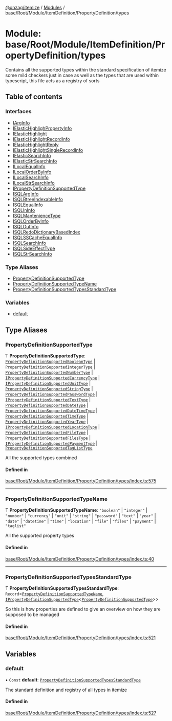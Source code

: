 [@onzag/itemize](../README.md) / [Modules](../modules.md) / base/Root/Module/ItemDefinition/PropertyDefinition/types

# Module: base/Root/Module/ItemDefinition/PropertyDefinition/types

Contains all the supported types within the standard specification of itemize
some mild checkers just in case as well as the types that are used within
typescript, this file acts as a registry of sorts

## Table of contents

### Interfaces

- [IArgInfo](../interfaces/base_Root_Module_ItemDefinition_PropertyDefinition_types.IArgInfo.md)
- [IElasticHighlighPropertyInfo](../interfaces/base_Root_Module_ItemDefinition_PropertyDefinition_types.IElasticHighlighPropertyInfo.md)
- [IElasticHighlight](../interfaces/base_Root_Module_ItemDefinition_PropertyDefinition_types.IElasticHighlight.md)
- [IElasticHighlightRecordInfo](../interfaces/base_Root_Module_ItemDefinition_PropertyDefinition_types.IElasticHighlightRecordInfo.md)
- [IElasticHighlightReply](../interfaces/base_Root_Module_ItemDefinition_PropertyDefinition_types.IElasticHighlightReply.md)
- [IElasticHighlightSingleRecordInfo](../interfaces/base_Root_Module_ItemDefinition_PropertyDefinition_types.IElasticHighlightSingleRecordInfo.md)
- [IElasticSearchInfo](../interfaces/base_Root_Module_ItemDefinition_PropertyDefinition_types.IElasticSearchInfo.md)
- [IElasticStrSearchInfo](../interfaces/base_Root_Module_ItemDefinition_PropertyDefinition_types.IElasticStrSearchInfo.md)
- [ILocalEqualInfo](../interfaces/base_Root_Module_ItemDefinition_PropertyDefinition_types.ILocalEqualInfo.md)
- [ILocalOrderByInfo](../interfaces/base_Root_Module_ItemDefinition_PropertyDefinition_types.ILocalOrderByInfo.md)
- [ILocalSearchInfo](../interfaces/base_Root_Module_ItemDefinition_PropertyDefinition_types.ILocalSearchInfo.md)
- [ILocalStrSearchInfo](../interfaces/base_Root_Module_ItemDefinition_PropertyDefinition_types.ILocalStrSearchInfo.md)
- [IPropertyDefinitionSupportedType](../interfaces/base_Root_Module_ItemDefinition_PropertyDefinition_types.IPropertyDefinitionSupportedType.md)
- [ISQLArgInfo](../interfaces/base_Root_Module_ItemDefinition_PropertyDefinition_types.ISQLArgInfo.md)
- [ISQLBtreeIndexableInfo](../interfaces/base_Root_Module_ItemDefinition_PropertyDefinition_types.ISQLBtreeIndexableInfo.md)
- [ISQLEqualInfo](../interfaces/base_Root_Module_ItemDefinition_PropertyDefinition_types.ISQLEqualInfo.md)
- [ISQLInInfo](../interfaces/base_Root_Module_ItemDefinition_PropertyDefinition_types.ISQLInInfo.md)
- [ISQLMantenienceType](../interfaces/base_Root_Module_ItemDefinition_PropertyDefinition_types.ISQLMantenienceType.md)
- [ISQLOrderByInfo](../interfaces/base_Root_Module_ItemDefinition_PropertyDefinition_types.ISQLOrderByInfo.md)
- [ISQLOutInfo](../interfaces/base_Root_Module_ItemDefinition_PropertyDefinition_types.ISQLOutInfo.md)
- [ISQLRedoDictionaryBasedIndex](../interfaces/base_Root_Module_ItemDefinition_PropertyDefinition_types.ISQLRedoDictionaryBasedIndex.md)
- [ISQLSSCacheEqualInfo](../interfaces/base_Root_Module_ItemDefinition_PropertyDefinition_types.ISQLSSCacheEqualInfo.md)
- [ISQLSearchInfo](../interfaces/base_Root_Module_ItemDefinition_PropertyDefinition_types.ISQLSearchInfo.md)
- [ISQLSideEffectType](../interfaces/base_Root_Module_ItemDefinition_PropertyDefinition_types.ISQLSideEffectType.md)
- [ISQLStrSearchInfo](../interfaces/base_Root_Module_ItemDefinition_PropertyDefinition_types.ISQLStrSearchInfo.md)

### Type Aliases

- [PropertyDefinitionSupportedType](base_Root_Module_ItemDefinition_PropertyDefinition_types.md#propertydefinitionsupportedtype)
- [PropertyDefinitionSupportedTypeName](base_Root_Module_ItemDefinition_PropertyDefinition_types.md#propertydefinitionsupportedtypename)
- [PropertyDefinitionSupportedTypesStandardType](base_Root_Module_ItemDefinition_PropertyDefinition_types.md#propertydefinitionsupportedtypesstandardtype)

### Variables

- [default](base_Root_Module_ItemDefinition_PropertyDefinition_types.md#default)

## Type Aliases

### PropertyDefinitionSupportedType

Ƭ **PropertyDefinitionSupportedType**: [`PropertyDefinitionSupportedBooleanType`](base_Root_Module_ItemDefinition_PropertyDefinition_types_boolean.md#propertydefinitionsupportedbooleantype) \| [`PropertyDefinitionSupportedIntegerType`](base_Root_Module_ItemDefinition_PropertyDefinition_types_integer.md#propertydefinitionsupportedintegertype) \| [`PropertyDefinitionSupportedNumberType`](base_Root_Module_ItemDefinition_PropertyDefinition_types_number.md#propertydefinitionsupportednumbertype) \| [`IPropertyDefinitionSupportedCurrencyType`](../interfaces/base_Root_Module_ItemDefinition_PropertyDefinition_types_currency.IPropertyDefinitionSupportedCurrencyType.md) \| [`IPropertyDefinitionSupportedUnitType`](../interfaces/base_Root_Module_ItemDefinition_PropertyDefinition_types_unit.IPropertyDefinitionSupportedUnitType.md) \| [`PropertyDefinitionSupportedStringType`](base_Root_Module_ItemDefinition_PropertyDefinition_types_string.md#propertydefinitionsupportedstringtype) \| [`PropertyDefinitionSupportedPasswordType`](base_Root_Module_ItemDefinition_PropertyDefinition_types_password.md#propertydefinitionsupportedpasswordtype) \| [`IPropertyDefinitionSupportedTextType`](../interfaces/base_Root_Module_ItemDefinition_PropertyDefinition_types_text.IPropertyDefinitionSupportedTextType.md) \| [`PropertyDefinitionSupportedDateType`](base_Root_Module_ItemDefinition_PropertyDefinition_types_date.md#propertydefinitionsupporteddatetype) \| [`PropertyDefinitionSupportedDateTimeType`](base_Root_Module_ItemDefinition_PropertyDefinition_types_datetime.md#propertydefinitionsupporteddatetimetype) \| [`PropertyDefinitionSupportedTimeType`](base_Root_Module_ItemDefinition_PropertyDefinition_types_time.md#propertydefinitionsupportedtimetype) \| [`PropertyDefinitionSupportedYearType`](base_Root_Module_ItemDefinition_PropertyDefinition_types_year.md#propertydefinitionsupportedyeartype) \| [`IPropertyDefinitionSupportedLocationType`](../interfaces/base_Root_Module_ItemDefinition_PropertyDefinition_types_location.IPropertyDefinitionSupportedLocationType.md) \| [`PropertyDefinitionSupportedFileType`](base_Root_Module_ItemDefinition_PropertyDefinition_types_file.md#propertydefinitionsupportedfiletype) \| [`PropertyDefinitionSupportedFilesType`](base_Root_Module_ItemDefinition_PropertyDefinition_types_files.md#propertydefinitionsupportedfilestype) \| [`IPropertyDefinitionSupportedPaymentType`](../interfaces/base_Root_Module_ItemDefinition_PropertyDefinition_types_payment.IPropertyDefinitionSupportedPaymentType.md) \| [`PropertyDefinitionSupportedTagListType`](base_Root_Module_ItemDefinition_PropertyDefinition_types_taglist.md#propertydefinitionsupportedtaglisttype)

All the supported types combined

#### Defined in

[base/Root/Module/ItemDefinition/PropertyDefinition/types/index.ts:575](https://github.com/onzag/itemize/blob/73e0c39e/base/Root/Module/ItemDefinition/PropertyDefinition/types/index.ts#L575)

___

### PropertyDefinitionSupportedTypeName

Ƭ **PropertyDefinitionSupportedTypeName**: ``"boolean"`` \| ``"integer"`` \| ``"number"`` \| ``"currency"`` \| ``"unit"`` \| ``"string"`` \| ``"password"`` \| ``"text"`` \| ``"year"`` \| ``"date"`` \| ``"datetime"`` \| ``"time"`` \| ``"location"`` \| ``"file"`` \| ``"files"`` \| ``"payment"`` \| ``"taglist"``

All the supported property types

#### Defined in

[base/Root/Module/ItemDefinition/PropertyDefinition/types/index.ts:40](https://github.com/onzag/itemize/blob/73e0c39e/base/Root/Module/ItemDefinition/PropertyDefinition/types/index.ts#L40)

___

### PropertyDefinitionSupportedTypesStandardType

Ƭ **PropertyDefinitionSupportedTypesStandardType**: `Record`\<[`PropertyDefinitionSupportedTypeName`](base_Root_Module_ItemDefinition_PropertyDefinition_types.md#propertydefinitionsupportedtypename), [`IPropertyDefinitionSupportedType`](../interfaces/base_Root_Module_ItemDefinition_PropertyDefinition_types.IPropertyDefinitionSupportedType.md)\<[`PropertyDefinitionSupportedType`](base_Root_Module_ItemDefinition_PropertyDefinition_types.md#propertydefinitionsupportedtype)\>\>

So this is how properties are defined to give an overview on
how they are supposed to be managed

#### Defined in

[base/Root/Module/ItemDefinition/PropertyDefinition/types/index.ts:521](https://github.com/onzag/itemize/blob/73e0c39e/base/Root/Module/ItemDefinition/PropertyDefinition/types/index.ts#L521)

## Variables

### default

• `Const` **default**: [`PropertyDefinitionSupportedTypesStandardType`](base_Root_Module_ItemDefinition_PropertyDefinition_types.md#propertydefinitionsupportedtypesstandardtype)

The standard definition and registry of all types in itemize

#### Defined in

[base/Root/Module/ItemDefinition/PropertyDefinition/types/index.ts:527](https://github.com/onzag/itemize/blob/73e0c39e/base/Root/Module/ItemDefinition/PropertyDefinition/types/index.ts#L527)
